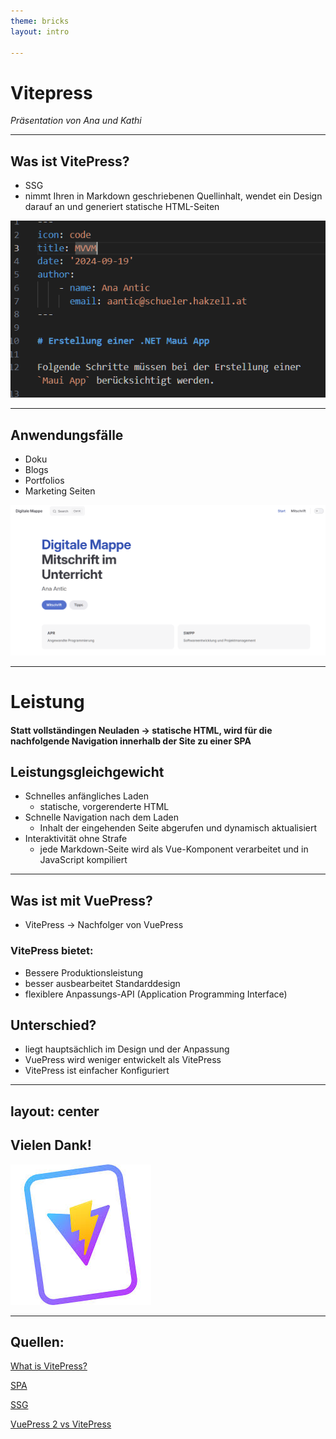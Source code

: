 ```yaml
---
theme: bricks
layout: intro

---
```


# Vitepress
 
*Präsentation von Ana und Kathi*

---
 
## Was ist VitePress?

<div v-click>
 
- SSG
- nimmt Ihren in Markdown geschriebenen Quellinhalt, wendet ein Design darauf an und generiert statische HTML-Seiten
 
</div>

<div v-click>

![Markdown](/images/markdown.png)
 
 </div>
 
---
 
## Anwendungsfälle
 
<div v-click>
 
- Doku
- Blogs
- Portfolios
- Marketing Seiten
 
</div>
 
<div v-click>
 
![Digitale Mitschrift](/images/digitale_mitschrift.png)
 
</div>
 
---
 
# Leistung
 
<div v-click>
 
#### Statt vollständingen Neuladen -> statische HTML, wird für die nachfolgende Navigation innerhalb der Site zu einer **SPA**
 
</div>
 
 
## Leistungsgleichgewicht
 
<div v-click>
 
 
- Schnelles anfängliches Laden
     - statische, vorgerenderte HTML
 - Schnelle Navigation nach dem Laden
    -  Inhalt der eingehenden Seite abgerufen und dynamisch aktualisiert
- Interaktivität ohne Strafe
    - jede Markdown-Seite wird als Vue-Komponent verarbeitet und in JavaScript kompiliert
 
</div>
 
---


## Was ist mit VuePress?
 
 
<div v-click>
 
- VitePress -> Nachfolger von VuePress
 
</div>
 
 
 
### VitePress bietet:
 
<div v-click>

- Bessere Produktionsleistung
- besser ausbearbeitet Standarddesign
- flexiblere Anpassungs-API (Application Programming Interface)

</div>
 
## Unterschied?
 
 
<div v-click>
 
- liegt hauptsächlich im Design und der Anpassung
- VuePress wird weniger entwickelt als VitePress
- VitePress ist einfacher Konfiguriert


</div>

 

---
layout: center
---

## Vielen Dank!

![VitePress](/images/vitepress.jpeg)

---

## Quellen:

[What is VitePress?](https://vitepress.dev/guide/what-is-vitepress)

[SPA](https://en.wikipedia.org/wiki/Single-page_application)

[SSG](https://en.wikipedia.org/wiki/Static_site_generator)

[VuePress 2 vs VitePress](https://world.hey.com/bensinclair/vuepress-2-vs-vitepress-7356e319)